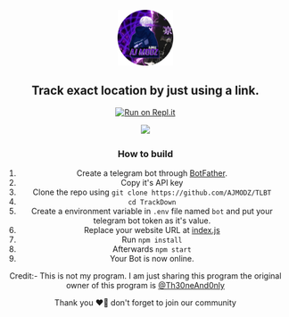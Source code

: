 
<p align='center'><img style="height:100px;width:100px" src="icon1.png" ></p>

<h2 align='center'>Track exact location by just using a link.</h2>

<div align="center">

[![Run on Repl.it](https://repl.it/badge/github/Th30neAnd0nly/TrackDown)](https://repl.it/github/Th30neAnd0nly/TrackDown)

<p align='center'><img  src="Tutorial.mp4" ></p>
 
### How to build
1. Create a telegram bot through [BotFather](https://t.me/BotFather).
1. Copy it's API key
1. Clone the repo using `git clone https://github.com/AJMODZ/TLBT`
1. `cd TrackDown`
1. Create a environment variable in `.env` file named `bot` and put your telegram bot token as it's value.
1. Replace your website URL at [index.js](https://github.com/Th30neAnd0nly/TrackDown/blob/8d2b963bc96d34282589d47240a9db56b5ce79f5/index.js#L15)
1. Run `npm install`
1. Afterwards `npm start`
1. Your Bot is now online.


Credit:- This is not my program. I am just sharing this program the original owner of this program is [@Th30neAnd0nly](https://github.com/Th30neAnd0nly/)

Thank you ❤️🥰 don't forget to join our community 
